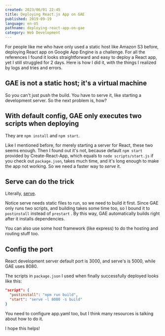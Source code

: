 ```yaml
---
created: 2023/06/01 22:45
title: Deploying React.js App on GAE
published: 2019-09-19
language: en-US
pathname: deploying-react-app-on-gae
category: Web Development
---
```


For people like me who have only used a static host like Amazon S3 before, deploying React app on Google App Engine is a challenge. For all the references I found it looks straightforward and easy to deploy a React app, yet I still struggled for 2 days. Here is how I did it, with the things I realized by logs and tries and errors.

## GAE is not a static host; it's a virtual machine

So you can't just push the build. You have to serve it, like starting a development server. So the next problem is, how?

## With default config, GAE only executes two scripts when deploying

They are `npm install` and `npm start`.

Like I mentioned before, for merely starting a server for React, these two seems enough. Then I found out it's not, because default `npm start` provided by Create-React-App, which equals to `node scripts/start.js` if you check out `package.json`, takes much time, and it's long enough to make the app not working. So we need a faster way to *serve* it.

## Serve can do the trick

Literally, [serve](<notion://www.notion.so/asukachikaru/%5B%3Chttps://github.com/zeit/serve%3E%5D(%3Chttps://github.com/zeit/serve%3E)>).

Notice serve needs static files to run, so we need to build it first. Since GAE only runs two scripts, and building takes some time too, so I bound it to `postinstall` instead of `prestart` . By this way, GAE automatically builds right after it installs dependencies.

You can also use some host framework (like express) to do the hosting and routing stuff too.

## Config the port

React development server default port is 3000, and serve's is 5000, while GAE uses 8080.

The scripts in `package.json` I used when finally successfully deployed looks like this:

```json
"script": {
  "postinstall": "npm run build",
  "start": "serve -l 8080 -s build"
}
```

You need to configure app.yaml too, but I think many resources is talking about how to do it.

I hope this helps!

